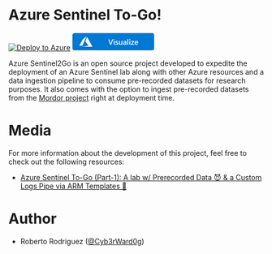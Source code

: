 # Azure Sentinel To-Go!

[![Deploy to Azure](https://aka.ms/deploytoazurebutton)](https://portal.azure.com/#create/Microsoft.Template/uri/https%3A%2F%2Fraw.githubusercontent.com%2FOTRF%2FAzure-Sentinel2Go%2Fmaster%2Fazuredeploy.json) [![Visualize](https://raw.githubusercontent.com/Azure/azure-quickstart-templates/master/1-CONTRIBUTION-GUIDE/images/visualizebutton.png)](http://armviz.io/#/?load=https://portal.azure.com/#create/Microsoft.Template/uri/https%3A%2F%2Fraw.githubusercontent.com%2FOTRF%2FAzure-Sentinel2Go%2Fmaster%2Fazuredeploy.json)

Azure Sentinel2Go is an open source project developed to expedite the deployment of an Azure Sentinel lab along with other Azure resources and a data ingestion pipeline to consume pre-recorded datasets for research purposes. It also comes with the option to ingest pre-recorded datasets from the [Mordor project](https://mordordatasets.com/) right at deployment time.

# Media

For more information about the development of this project, feel free to check out the following resources:

* [Azure Sentinel To-Go (Part-1): A lab w/ Prerecorded Data 😈 & a Custom Logs Pipe via ARM Templates 🚀](https://techcommunity.microsoft.com/t5/azure-sentinel/azure-sentinel-to-go-sentinel-lab-w-prerecorded-data-amp-a/ba-p/1260191)

# Author

* Roberto Rodriguez ([@Cyb3rWard0g](https://twitter.com/Cyb3rWard0g))